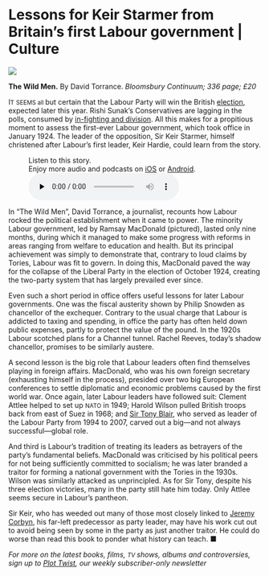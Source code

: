 # Lessons for Keir Starmer from Britain’s first Labour government | Culture

<img src="https://images.weserv.nl/?url=www.economist.com/img/b/1280/720/90/media-assets/image/20240210_CUP001.jpg" /><div></div><p><b>The Wild Men.</b> By David Torrance. <i>Bloomsbury Continuum; 336 page; £20</i></p><p><span>I</span><small>T</small> <small>SEEMS all </small>but certain that the Labour Party will win the British <a href="https://www.economist.com/the-world-ahead/2023/11/13/rishi-sunak-and-sir-keir-starmer-who-would-actually-bring-change">election</a>, expected later this year. Rishi Sunak’s Conservatives are lagging in the polls, consumed by <a href="https://www.economist.com/britain/2024/02/01/the-search-for-conservative-party-unity">in-fighting and division</a>. All this makes for a propitious moment to assess the first-ever Labour government, which took office in January 1924. The leader of the opposition, Sir Keir Starmer, himself christened after Labour’s first leader, Keir Hardie, could learn from the story.</p><div><figure><div><figcaption>Listen to this story.</figcaption> <span>Enjoy more audio and podcasts on<!-- --> <a href="https://www.economist.comhttps://economist-app.onelink.me/d2eC/bed1b25" id="audio-ios-cta" rel="noreferrer" target="_blank">iOS</a> <!-- -->or<!-- --> <a href="https://www.economist.comhttps://economist-app.onelink.me/d2eC/7f3c199" id="audio-android-cta" rel="noreferrer" target="_blank">Android</a>.</span></div><audio controls="" id="audio-player" preload="none" src="https://www.economist.com/media-assets/audio/081%20Culture%20-%20Britain_s%20Labour%20government%20at%20100-394f1b2aca09a81b80b17d94d2b34eb7.mp3" title="Lessons for Keir Starmer from Britain’s first Labour government"><p>Your browser does not support the &lt;audio&gt; element.</p></audio><div><div></div></div></figure></div><p>In “The Wild Men”, David Torrance, a journalist, recounts how Labour rocked the political establishment when it came to power. The minority Labour government, led by Ramsay MacDonald (pictured), lasted only nine months, during which it managed to make some progress with reforms in areas ranging from welfare to education and health. But its principal achievement was simply to demonstrate that, contrary to loud claims by Tories, Labour was fit to govern. In doing this, MacDonald paved the way for the collapse of the Liberal Party in the election of October 1924, creating the two-party system that has largely prevailed ever since.</p><div><div><div id="econ-1"></div></div></div><p>Even such a short period in office offers useful lessons for later Labour governments. One was the fiscal austerity shown by Philip Snowden as chancellor of the exchequer. Contrary to the usual charge that Labour is addicted to taxing and spending, in office the party has often held down public expenses, partly to protect the value of the pound. In the 1920s Labour scotched plans for a Channel tunnel. Rachel Reeves, today’s shadow chancellor, promises to be similarly austere.</p><p>A second lesson is the big role that Labour leaders often find themselves playing in foreign affairs. MacDonald, who was his own foreign secretary (exhausting himself in the process), presided over two big European conferences to settle diplomatic and economic problems caused by the first world war. Once again, later Labour leaders have followed suit: Clement Attlee helped to set up <small>NATO</small> in 1949; Harold Wilson pulled British troops back from east of Suez in 1968; and <a href="https://www.economist.com/britain/2023/07/20/sir-tony-blair-mesmerises-the-labour-party-again">Sir Tony Blair</a>, who served as leader of the Labour Party from 1994 to 2007, carved out a big—and not always successful—global role.</p><p>And third is Labour’s tradition of treating its leaders as betrayers of the party’s fundamental beliefs. MacDonald was criticised by his political peers for not being sufficiently committed to socialism; he was later branded a traitor for forming a national government with the Tories in the 1930s. Wilson was similarly attacked as unprincipled. As for Sir Tony, despite his three election victories, many in the party still hate him today. Only Attlee seems secure in Labour’s pantheon.</p><p>Sir Keir, who has weeded out many of those most closely linked to <a href="https://www.economist.com/britain/2023/10/24/liz-truss-and-jeremy-corbyn-still-haunt-british-politics">Jeremy Corbyn</a>, his far-left predecessor as party leader, may have his work cut out to avoid being seen by some in the party as just another traitor. He could do worse than read this book to ponder what history can teach. <span>■</span></p><p><i>For more on the latest books, films, <small>TV </small>shows, albums and controversies, sign up to <a href="https://www.economist.com/culture/2022/11/23/introducing-plot-twist-our-new-culture-newsletter">Plot Twist</a>, our weekly subscriber-only newsletter</i></p>
